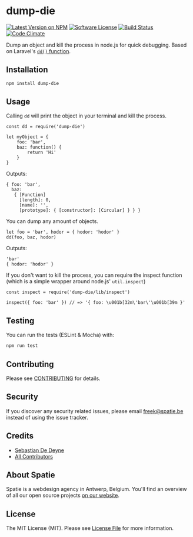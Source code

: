 # dump-die

[![Latest Version on NPM](https://img.shields.io/npm/v/dump-die.svg?style=flat-square)](https://npmjs.com/package/dump-die)
[![Software License](https://img.shields.io/badge/license-MIT-brightgreen.svg?style=flat-square)](LICENSE.md)
[![Build Status](https://img.shields.io/travis/spatie/dump-die.svg?style=flat-square)](https://travis-ci.org/spatie/dump-die)
[![Code Climate](https://img.shields.io/codeclimate/github/spatie/dump-die.svg?style=flat-square)](https://img.shields.io/codeclimate/github/spatie/dump-die.svg)

Dump an object and kill the process in node.js for quick debugging. Based on Laravel's [`dd()` function](http://laravel.com/docs/master/helpers#method-dd).

## Installation

```bash
npm install dump-die
```

## Usage

Calling `dd` will print the object in your terminal and kill the process.

```es6
const dd = require('dump-die')

let myObject = {
    foo: 'bar',
    baz: function() {
        return 'Hi'
    }
}

```

Outputs:

```
{ foo: 'bar',
  baz:
   { [Function]
     [length]: 0,
     [name]: '',
     [prototype]: { [constructor]: [Circular] } } }
```

You can dump any amount of objects.

```es6
let foo = 'bar', hodor = { hodor: 'hodor' }
dd(foo, baz, hodor)
```

Outputs:

```
'bar'
{ hodor: 'hodor' }
```

If you don't want to kill the process, you can require the inspect function (which is a simple wrapper around node.js' `util.inspect`)

```es6
const inspect = require('dump-die/lib/inspect')

inspect({ foo: 'bar' }) // => '{ foo: \u001b[32m\'bar\'\u001b[39m }'
```

## Testing

You can run the tests (ESLint & Mocha) with:

```bash
npm run test
```

## Contributing

Please see [CONTRIBUTING](CONTRIBUTING.md) for details.

## Security

If you discover any security related issues, please email [freek@spatie.be](mailto:freek@spatie.be) instead of using the issue tracker.

## Credits

- [Sebastian De Deyne](https://github.com/sebastiandedeyne)
- [All Contributors](../../contributors)

## About Spatie

Spatie is a webdesign agency in Antwerp, Belgium. You'll find an overview of all our open source projects [on our website](https://spatie.be/opensource).

## License

The MIT License (MIT). Please see [License File](LICENSE.md) for more information.
